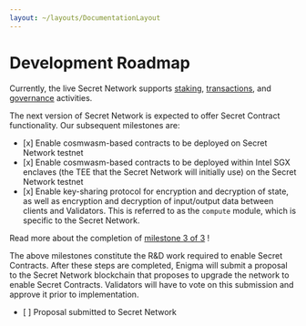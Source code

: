 ```yaml
---
layout: ~/layouts/DocumentationLayout
---
```


# Development Roadmap

Currently, the live Secret Network supports [staking](/validators-and-full-nodes/secret-nodes.html), [transactions](/protocol/transactions.html), and [governance](/protocol/governance.html) activities.

The next version of Secret Network is expected to offer Secret Contract functionality. Our subsequent milestones are:

*   \[x\] Enable cosmwasm-based contracts to be deployed on Secret Network testnet
*   \[x\] Enable cosmwasm-based contracts to be deployed within Intel SGX enclaves (the TEE that the Secret Network will initially use) on the Secret Network testnet
*   \[x\] Enable key-sharing protocol for encryption and decryption of state, as well as encryption and decryption of input/output data between clients and Validators. This is referred to as the `compute` module, which is specific to the Secret Network.

Read more about the completion of [milestone 3 of 3](https://blog.scrt.network/secret-contracts-update-milestone-3-of-3-is-complete) !

The above milestones constitute the R&D work required to enable Secret Contracts. After these steps are completed, Enigma will submit a proposal to the Secret Network blockchain that proposes to upgrade the network to enable Secret Contracts. Validators will have to vote on this submission and approve it prior to implementation.

*   \[ \] Proposal submitted to Secret Network

